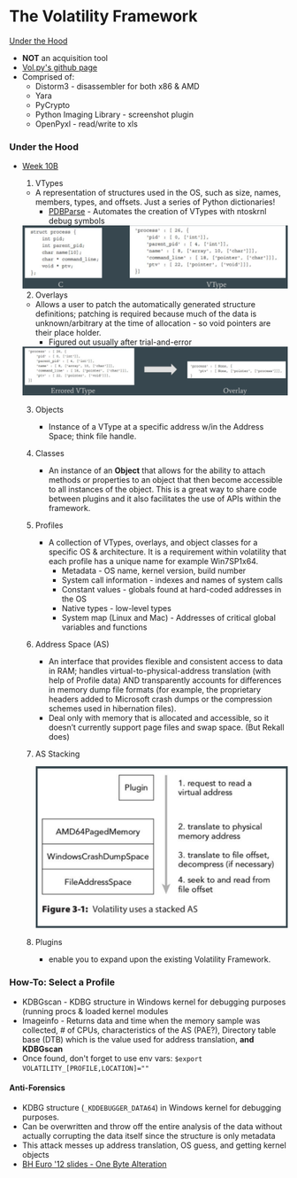 # The Volatility Framework

[Under the Hood](#Under-the-Hood)



- **NOT** an acquisition tool
- [Vol.py's github page](https://github.com/volatilityfoundation/volatility)
- Comprised of:
  - Distorm3 - disassembler for both x86 & AMD
  - Yara
  - PyCrypto
  - Python Imaging Library - screenshot plugin
  - OpenPyxl - read/write to xls



### Under the Hood

- [Week 10B](https://drive.google.com/drive/folders/1taRV0Fmar2HWfIbOBTxHGaAayzdVOEJC)

  1. VTypes

   - A representation of structures used in the OS, such as size, names, members,
     types, and offsets. Just a series of Python dictionaries!
     - [PDBParse](https://github.com/moyix/pdbparse) - Automates the creation of VTypes with ntoskrnl debug symbols

  <img src="AoMF.Pictures/image-20200425085331301.png" alt-text="VTypes" />

  2. Overlays

   - Allows a user to patch the automatically generated structure definitions; patching is required because much of the data is unknown/arbitrary at the time of allocation - so void pointers are their place holder.
     - Figured out usually after trial-and-error

  <img src="AoMF.Pictures/image-20200425085953689.png" alt-text="overlays" />

  3. Objects

     - Instance of a VType at a specific address w/in the Address Space; think file handle.

  4. Classes

     - An instance of an **Object** that allows for the ability to attach methods or properties to an object that then become accessible to all instances of the object. This is a great way to share code between plugins and it also facilitates the use of APIs within the framework.

  5. Profiles

     - A collection of VTypes, overlays, and object classes for a specific OS & architecture. It is a requirement within volatility that each profile has a unique name for example
       Win7SP1x64.
       - Metadata - OS name, kernel version, build number
       - System call information - indexes and names of system calls
       - Constant values - globals found at hard-coded addresses in the OS
       - Native types - low-level types
       - System map (Linux and Mac) - Addresses of critical global variables and functions

  6. Address Space (AS)

     - An interface that provides flexible and consistent access to data in RAM; handles
       virtual-to-physical-address translation (with help of Profile data) AND transparently accounts for differences in memory dump file formats (for example, the proprietary headers added to Microsoft crash dumps or the compression schemes used in hibernation files).
     - Deal only with memory that is allocated and accessible, so it doesn’t currently support
       page files and swap space. (But Rekall does)

  7. AS Stacking

     <img src="AoMF.Pictures/image-20200425091103695.png" alt-text="Vol AS Stacking" />

  3. Plugins

     - enable you to expand upon the existing
       Volatility Framework.



### How-To: Select a Profile

- KDBGscan - KDBG structure in Windows kernel for debugging purposes (running
  procs & loaded kernel modules
- Imageinfo - Returns data and time when the memory sample was collected, # of CPUs, characteristics of the AS (PAE?), Directory table base (DTB) which is the value used for address translation, **and KDBGscan**
- Once found, don't forget to use env vars: `$export VOLATILITY_[PROFILE,LOCATION]=""`

#### Anti-Forensics

- KDBG structure (`_KDDEBUGGER_DATA64`) in Windows kernel for debugging purposes.
- Can be overwritten and throw off the entire analysis of the data without actually corrupting the data itself since the structure is only metadata
- This attack messes up address translation, OS guess, and getting kernel objects
- [BH Euro '12 slides - One Byte Alteration](http://citeseerx.ist.psu.edu/viewdoc/download?doi=10.1.1.475.3961&rep=rep1&type=pdf)

